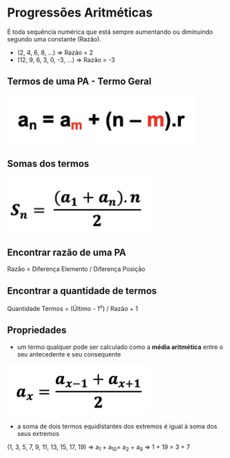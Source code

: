 # Progressões Aritméticas

É toda sequência numérica que está sempre aumentando ou diminuindo segundo uma constante (Razão).

- (2, 4, 6, 8, ...) => Razão = 2
- (12, 9, 6, 3, 0, -3, ...) => Razão = -3

## Termos de uma PA - Termo Geral

![Termo Geral](01-progressoes-aritmeticas__termo_01.png)

## Somas dos termos

![Soma dos Termos](01-progressoes-aritmeticas__soma_01.png)

## Encontrar razão de uma PA

Razão = Diferença Elemento / Diferença Posição

## Encontrar a quantidade de termos

Quantidade Termos = (Último - 1<sup>o</sup>) / Razão + 1

## Propriedades

- um termo qualquer pode ser calculado como a **média aritmética** entre o seu antecedente e seu consequente

![Média](01-progressoes-aritmeticas__pa_media_01.png)
 
- a soma de dois termos equidistantes dos extremos é igual à soma dos seus extremos

(1, 3, 5, 7, 9, 11, 13, 15, 17, 19) => a<sub>1</sub> + a<sub>10</sub>= a<sub>2</sub> + a<sub>9</sub> => 1 + 19 = 3 + 7
